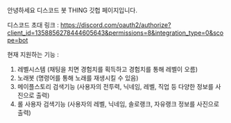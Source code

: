 안녕하세요 디스코드 봇 THING 깃헙 페이지입니다.

디스코드 초대 링크 : https://discord.com/oauth2/authorize?client_id=1358856278444605643&permissions=8&integration_type=0&scope=bot

현재 지원하는 기능 :
1. 레벨시스템 (채팅을 치면 경험치를 획득하고 경험치를 통해 레벨이 오름)
2. 노래봇 (명령어를 통해 노래를 재생시킬 수 있음)
3. 메이플스토리 검색기능 (사용자의 전투력, 닉네임, 레벨, 직업 등 다양한 정보를 사진으로 출력)
4. 롤 사용자 검색기능 (사용자의 레벨, 닉네임, 솔로랭크, 자유랭크 정보를 사진으로 출력)
   
